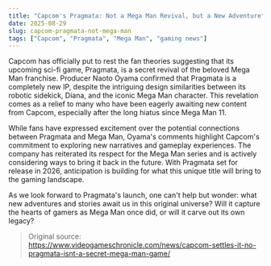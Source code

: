 ```yaml
---
title: "Capcom's Pragmata: Not a Mega Man Revival, but a New Adventure"
date: 2025-08-29
slug: capcom-pragmata-not-mega-man
tags: ["Capcom", "Pragmata", "Mega Man", "gaming news"]
---
```


Capcom has officially put to rest the fan theories suggesting that its upcoming sci-fi game, Pragmata, is a secret revival of the beloved Mega Man franchise. Producer Naoto Oyama confirmed that Pragmata is a completely new IP, despite the intriguing design similarities between its robotic sidekick, Diana, and the iconic Mega Man character. This revelation comes as a relief to many who have been eagerly awaiting new content from Capcom, especially after the long hiatus since Mega Man 11.

While fans have expressed excitement over the potential connections between Pragmata and Mega Man, Oyama's comments highlight Capcom's commitment to exploring new narratives and gameplay experiences. The company has reiterated its respect for the Mega Man series and is actively considering ways to bring it back in the future. With Pragmata set for release in 2026, anticipation is building for what this unique title will bring to the gaming landscape.

As we look forward to Pragmata's launch, one can't help but wonder: what new adventures and stories await us in this original universe? Will it capture the hearts of gamers as Mega Man once did, or will it carve out its own legacy?

> Original source: https://www.videogameschronicle.com/news/capcom-settles-it-no-pragmata-isnt-a-secret-mega-man-game/